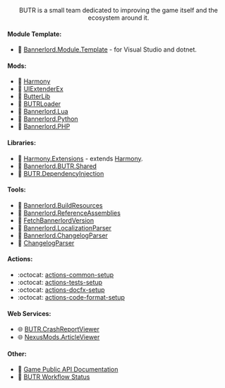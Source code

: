 <p align="center">
  <a>BUTR is a small team dedicated to improving the game itself and the ecosystem around it.<a/>
</p>

#### Module Template:
* 📁 [Bannerlord.Module.Template](https://github.com/BUTR/Bannerlord.Module.Template) - for Visual Studio and dotnet.
  
#### Mods: 
* 📁 [Harmony](https://github.com/BUTR/Bannerlord.Harmony)
* 📁 [UIExtenderEx](https://github.com/BUTR/Bannerlord.UIExtenderEx)
* 📁 [ButterLib](https://github.com/BUTR/Bannerlord.ButterLib)
* 📁 [BUTRLoader](https://github.com/BUTR/Bannerlord.BUTRLoader)
* 📁 [Bannerlord.Lua](https://github.com/BUTR/Bannerlord.Lua)
* 📁 [Bannerlord.Python](https://github.com/BUTR/Bannerlord.Python)
* 📁 [Bannerlord.PHP](https://github.com/BUTR/Bannerlord.PHP)
 
#### Libraries: 
* 📂 [Harmony.Extensions](https://github.com/BUTR/Harmony.Extensions) - extends [Harmony](https://github.com/pardeike/Harmony).
* 📂 [Bannerlord.BUTR.Shared](https://github.com/BUTR/Bannerlord.BUTR.Shared)
* 📂 [BUTR.DependencyInjection](https://github.com/BUTR/BUTR.DependencyInjection)
  
#### Tools:
* 🧰 [Bannerlord.BuildResources](https://github.com/BUTR/Bannerlord.BuildResources)
* 🧰 [Bannerlord.ReferenceAssemblies](https://github.com/BUTR/Bannerlord.ReferenceAssemblies)
* 🧰 [FetchBannerlordVersion](https://github.com/BUTR/FetchBannerlordVersion)
* 🧰 [Bannerlord.LocalizationParser](https://github.com/BUTR/Bannerlord.LocalizationParser)
* 🧰 [Bannerlord.ChangelogParser](https://github.com/BUTR/Bannerlord.ChangelogParser)
* 🧰 [ChangelogParser](https://github.com/BUTR/Bannerlord.ChangelogParser)
  
#### Actions: 
* :octocat: [actions-common-setup](https://github.com/BUTR/actions-common-setup)
* :octocat: [actions-tests-setup](https://github.com/BUTR/actions-tests-setup)
* :octocat: [actions-docfx-setup](https://github.com/BUTR/actions-docfx-setup)
* :octocat: [actions-code-format-setup](actions-code-format-setup)

#### Web Services:
* 🌐 [BUTR.CrashReportViewer](https://github.com/BUTR/BUTR.CrashReportViewer)
* 🌐 [NexusMods.ArticleViewer](https://github.com/BUTR/NexusMods.ArticleViewer)
  
#### Other:
* 📝 [Game Public API Documentation](https://github.com/BUTR/Bannerlord.ReferenceAssemblies.Documentation)
* 📝 [BUTR Workflow Status](/profile/workflow-status.md)
